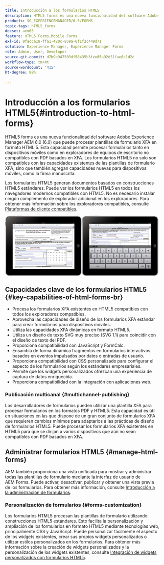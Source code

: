 ```yaml
---
title: Introducción a los formularios HTML5
description: HTML5 forms es una nueva funcionalidad del software Adobe Experience Manager AEM 6.0 (6.0) que puede procesar plantillas de formulario XFA en formato HTML 5.
products: SG_EXPERIENCEMANAGER/6.5/FORMS
topic-tags: hTML5_forms
docset: aem65
feature: HTML5 Forms,Mobile Forms
exl-id: 0facca18-ffa1-420c-859a-6f1f2c449d71
solution: Experience Manager, Experience Manager Forms
role: Admin, User, Developer
source-git-commit: d7b9e947503df58435b3fee85a92d51fae8c1d2d
workflow-type: tm+mt
source-wordcount: '415'
ht-degree: 88%

---
```


# Introducción a los formularios HTML5{#introduction-to-html-forms}

HTML5 forms es una nueva funcionalidad del software Adobe Experience Manager AEM 6.0 (6.0) que puede procesar plantillas de formulario XFA en formato HTML 5. Esta capacidad permite procesar formularios tanto en dispositivos móviles como en exploradores de equipos de escritorio no compatibles con PDF basados en XFA. Los formularios HTML5 no solo son compatibles con las capacidades existentes de las plantillas de formulario XFA, sino que también agregan capacidades nuevas para dispositivos móviles, como la firma manuscrita.

Los formularios HTML5 generan documentos basados en construcciones HTML5 estándares. Puede ver los formularios HTML5 en todos los navegadores modernos compatibles con HTML5. No es necesario instalar ningún complemento de explorador adicional en los exploradores. Para obtener más información sobre los exploradores compatibles, consulte [Plataformas de cliente compatibles](https://experienceleague.adobe.com/docs/experience-manager-release-information/aem-release-updates/previous-updates/aem-previous-versions.html?lang=es).

![vista previa del formulario HTML 5](do-not-localize/mobile_form_on_an_ipad_date_14.png)

## Capacidades clave de los formularios HTML5 {#key-capabilities-of-html-forms-br}

* Procesa los formularios XFA existentes en HTML5 compatibles con todos los exploradores compatibles.
* Aprovecha las capacidades de diseño de los formularios XFA estándar para crear formularios para dispositivos móviles.
* Utiliza las capacidades XFA dinámicas en formato HTML5.
* Utiliza un diseño de texto SVG muy preciso (SVG 1.1) para coincidir con el diseño de texto del PDF.
* Proporciona compatibilidad con JavaScript y FormCalc.
* Ensambla de forma dinámica fragmentos en formularios interactivos basados en eventos impulsados por datos o entradas de usuario.
* Proporciona compatibilidad con CSS personalizado para configurar el aspecto de los formularios según los estándares empresariales.
* Permite que los widgets personalizados ofrezcan una experiencia de captura de datos enriquecida.
* Proporciona compatibilidad con la integración con aplicaciones web.

### Publicación multicanal {#multichannel-publishing}

Los desarrolladores de formularios pueden utilizar una plantilla XFA para procesar formularios en los formatos PDF y HTML5. Esta capacidad es útil en situaciones en las que dispone de un gran conjunto de formularios XFA que requieren cambios mínimos para adaptarlos a las prácticas de diseño de formularios HTML5. Puede procesar los formularios XFA existentes en HTML5 para que se dirijan a varios dispositivos que aún no sean compatibles con PDF basados en XFA.

## Administrar formularios HTML5 {#manage-html-forms}

AEM también proporciona una vista unificada para mostrar y administrar todas las plantillas de formulario mediante la interfaz de usuario de AEM Forms. Puede activar, desactivar, publicar y obtener una vista previa de los formularios. Para obtener más información, consulte [Introducción a la administración de formularios](../../forms/using/introduction-managing-forms.md).

### Personalización de formularios {#forms-customization}

Los formularios HTML5 procesan las plantillas de formulario utilizando construcciones HTML5 estándares. Esto facilita la personalización y ampliación de los formularios en formato HTML5 mediante tecnologías web, principalmente CSS y JavaScript. Puede personalizar fácilmente el aspecto de los widgets existentes, crear sus propios widgets personalizados o utilizar estilos personalizados en los formularios. Para obtener más información sobre la creación de widgets personalizados y la personalización de los widgets existentes, consulte [Integración de widgets personalizados con formularios HTML5](../../forms/using/custom-widgets.md).
